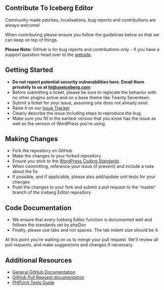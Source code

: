## Contribute To Iceberg Editor

Community made patches, localisations, bug reports and contributions are always welcome!

When contributing please ensure you follow the guidelines below so that we can keep on top of things.

**Please Note:** GitHub is for bug reports and contributions only - if you have a support question head over to the [website](http://useiceberg.com/).

## Getting Started

-   **Do not report potential security vulnerabilities here. Email them privately to us at [hi@useiceberg.com](mailto:hi@useiceberg.com)**
-   Before submitting a ticket, please be sure to replicate the behavior with no other plugins active and on a base theme like Twenty Seventeen.
-   Submit a ticket for your issue, assuming one does not already exist.
-   Raise it on our [Issue Tracker](https://github.com/useIceberg/iceberg/issues)
-   Clearly describe the issue including steps to reproduce the bug.
-   Make sure you fill in the earliest version that you know has the issue as well as the version of WordPress you're using.

## Making Changes

-   Fork the repository on GitHub
-   Make the changes to your forked repository
-   Ensure you stick to the [WordPress Coding Standards](https://codex.wordpress.org/WordPress_Coding_Standards)
-   When committing, reference your issue (if present) and include a note about the fix
-   If possible, and if applicable, please also add/update unit tests for your changes
-   Push the changes to your fork and submit a pull request to the 'master' branch of the Iceberg Editor repository

## Code Documentation

-   We ensure that every Iceberg Editor function is documented well and follows the standards set by phpDoc
-   Finally, please use tabs and not spaces. The tab indent size should be 4.

At this point you're waiting on us to merge your pull request. We'll review all pull requests, and make suggestions and changes if necessary.

## Additional Resources

-   [General GitHub Documentation](https://help.github.com/)
-   [GitHub Pull Request documentation](https://help.github.com/send-pull-requests/)
-   [PHPUnit Tests Guide](https://phpunit.de/manual/current/en/writing-tests-for-phpunit.html)
